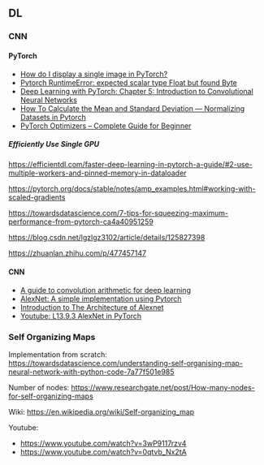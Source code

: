 ## DL

### CNN

#### PyTorch

- [How do I display a single image in PyTorch?](https://stackoverflow.com/questions/53623472/how-do-i-display-a-single-image-in-pytorch)
- [Pytorch RuntimeError: expected scalar type Float but found Byte](https://stackoverflow.com/questions/64635630/pytorch-runtimeerror-expected-scalar-type-float-but-found-byte)
- [Deep Learning with PyTorch: Chapter 5: Introduction to Convolutional Neural Networks](https://www.tomasbeuzen.com/deep-learning-with-pytorch/chapters/chapter5_cnns-pt1.html#the-cnn-recipe-book)
- [How To Calculate the Mean and Standard Deviation — Normalizing Datasets in Pytorch](https://towardsdatascience.com/how-to-calculate-the-mean-and-standard-deviation-normalizing-datasets-in-pytorch-704bd7d05f4c)
- [PyTorch Optimizers – Complete Guide for Beginner](https://machinelearningknowledge.ai/pytorch-optimizers-complete-guide-for-beginner/#Conclusion)

##### Efficiently Use Single GPU

https://efficientdl.com/faster-deep-learning-in-pytorch-a-guide/#2-use-multiple-workers-and-pinned-memory-in-dataloader

https://pytorch.org/docs/stable/notes/amp_examples.html#working-with-scaled-gradients

https://towardsdatascience.com/7-tips-for-squeezing-maximum-performance-from-pytorch-ca4a40951259

https://blog.csdn.net/lgzlgz3102/article/details/125827398

https://zhuanlan.zhihu.com/p/477457147

#### CNN

- [A guide to convolution arithmetic for deep learning](https://arxiv.org/pdf/1603.07285v1.pdf)
- [AlexNet: A simple implementation using Pytorch](https://medium.com/analytics-vidhya/alexnet-a-simple-implementation-using-pytorch-30c14e8b6db2)
- [Introduction to The Architecture of Alexnet](https://www.analyticsvidhya.com/blog/2021/03/introduction-to-the-architecture-of-alexnet/)
- [Youtube: L13.9.3 AlexNet in PyTorch](https://www.youtube.com/watch?v=mlXRVuD_HEg)





### Self Organizing Maps

Implementation from scratch:  https://towardsdatascience.com/understanding-self-organising-map-neural-network-with-python-code-7a77f501e985

Number of nodes: https://www.researchgate.net/post/How-many-nodes-for-self-organizing-maps

Wiki: https://en.wikipedia.org/wiki/Self-organizing_map

Youtube: 

- https://www.youtube.com/watch?v=3wP9117rzv4
- https://www.youtube.com/watch?v=0qtvb_Nx2tA




